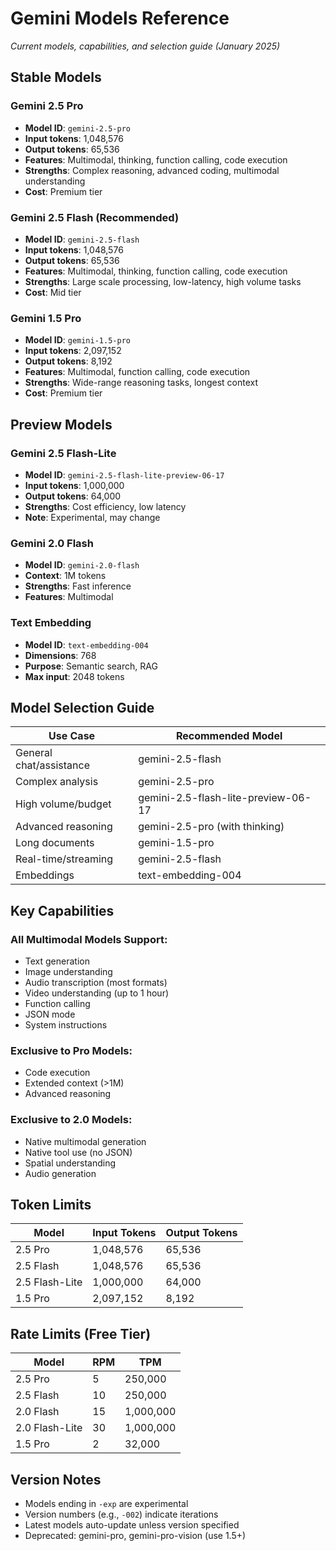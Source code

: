 # Gemini Models Reference

*Current models, capabilities, and selection guide (January 2025)*

<!-- METADATA
Source: https://ai.google.dev/gemini-api/docs/models
Verified: 2025-01-14
Key Models: gemini-2.5-flash, gemini-2.5-pro, gemini-2.5-flash-lite
Note: Preview/experimental models subject to change
-->

## Stable Models

### Gemini 2.5 Pro
- **Model ID**: `gemini-2.5-pro`
- **Input tokens**: 1,048,576
- **Output tokens**: 65,536
- **Features**: Multimodal, thinking, function calling, code execution
- **Strengths**: Complex reasoning, advanced coding, multimodal understanding
- **Cost**: Premium tier

### Gemini 2.5 Flash (Recommended)
- **Model ID**: `gemini-2.5-flash`
- **Input tokens**: 1,048,576
- **Output tokens**: 65,536
- **Features**: Multimodal, thinking, function calling, code execution
- **Strengths**: Large scale processing, low-latency, high volume tasks
- **Cost**: Mid tier

### Gemini 1.5 Pro
- **Model ID**: `gemini-1.5-pro`
- **Input tokens**: 2,097,152
- **Output tokens**: 8,192
- **Features**: Multimodal, function calling, code execution
- **Strengths**: Wide-range reasoning tasks, longest context
- **Cost**: Premium tier

## Preview Models

### Gemini 2.5 Flash-Lite
- **Model ID**: `gemini-2.5-flash-lite-preview-06-17`
- **Input tokens**: 1,000,000
- **Output tokens**: 64,000
- **Strengths**: Cost efficiency, low latency
- **Note**: Experimental, may change

### Gemini 2.0 Flash
- **Model ID**: `gemini-2.0-flash`
- **Context**: 1M tokens
- **Strengths**: Fast inference
- **Features**: Multimodal

### Text Embedding
- **Model ID**: `text-embedding-004`
- **Dimensions**: 768
- **Purpose**: Semantic search, RAG
- **Max input**: 2048 tokens

## Model Selection Guide

| Use Case | Recommended Model |
|----------|------------------|
| General chat/assistance | gemini-2.5-flash |
| Complex analysis | gemini-2.5-pro |
| High volume/budget | gemini-2.5-flash-lite-preview-06-17 |
| Advanced reasoning | gemini-2.5-pro (with thinking) |
| Long documents | gemini-1.5-pro |
| Real-time/streaming | gemini-2.5-flash |
| Embeddings | text-embedding-004 |

## Key Capabilities

### All Multimodal Models Support:
- Text generation
- Image understanding
- Audio transcription (most formats)
- Video understanding (up to 1 hour)
- Function calling
- JSON mode
- System instructions

### Exclusive to Pro Models:
- Code execution
- Extended context (>1M)
- Advanced reasoning

### Exclusive to 2.0 Models:
- Native multimodal generation
- Native tool use (no JSON)
- Spatial understanding
- Audio generation

## Token Limits

| Model | Input Tokens | Output Tokens |
|-------|-------------|---------------|
| 2.5 Pro | 1,048,576 | 65,536 |
| 2.5 Flash | 1,048,576 | 65,536 |
| 2.5 Flash-Lite | 1,000,000 | 64,000 |
| 1.5 Pro | 2,097,152 | 8,192 |

## Rate Limits (Free Tier)

| Model | RPM | TPM |
|-------|-----|-----|
| 2.5 Pro | 5 | 250,000 |
| 2.5 Flash | 10 | 250,000 |
| 2.0 Flash | 15 | 1,000,000 |
| 2.0 Flash-Lite | 30 | 1,000,000 |
| 1.5 Pro | 2 | 32,000 |

## Version Notes
- Models ending in `-exp` are experimental
- Version numbers (e.g., `-002`) indicate iterations
- Latest models auto-update unless version specified
- Deprecated: gemini-pro, gemini-pro-vision (use 1.5+)